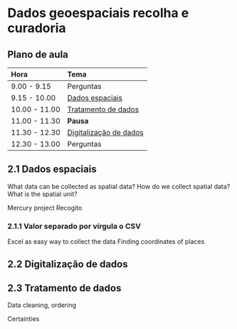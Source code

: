 # Dados geoespaciais recolha e curadoria

## Plano de aula

| **Hora**         |   **Tema**   |
|:--------------|:-----------|
| 9.00 - 9.15 | Perguntas |
| 9.15 - 10.00 | [Dados espaciais](https://github.com/Toletum-Network/QGIS_Classical_Studies/blob/master/M%C3%A9todos_espaciais_para_os_visigodos/2.%20Dados_geoespaciais_recolha_e_curadoria.md#21-dados-espaciais)  |
| 10.00 - 11.00 | [Tratamento de dados](https://github.com/Toletum-Network/QGIS_Classical_Studies/blob/master/M%C3%A9todos_espaciais_para_os_visigodos/2.%20Dados_geoespaciais_recolha_e_curadoria.md#22-digitaliza%C3%A7%C3%A3o-de-dados)|
| 11.00 - 11.30 | **Pausa** | 
| 11.30 - 12.30 | [Digitalização de dados](https://github.com/Toletum-Network/QGIS_Classical_Studies/blob/master/M%C3%A9todos_espaciais_para_os_visigodos/2.%20Dados_geoespaciais_recolha_e_curadoria.md#23-tratamento-de-dados) |
| 12.30 - 13.00 | Perguntas |

## 2.1 Dados espaciais
What data can be collected as spatial data?
How do we collect spatial data? What is the spatial unit?

Mercury project
Recogito

### 2.1.1 Valor separado por vírgula o CSV
Excel as easy way to collect the data
Finding coordinates of places 

## 2.2 Digitalização de dados

## 2.3 Tratamento de dados

Data cleaning, ordering 

Certainties



